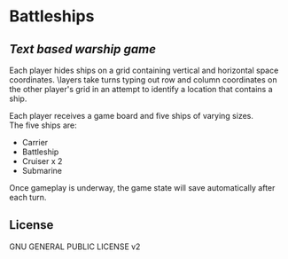 # Battleships
## _Text based warship game_

Each player hides ships on a grid containing vertical and horizontal space coordinates. \layers take turns typing out row and column coordinates on the other player's grid in an attempt to identify a location that contains a ship.

Each player receives a game board and five ships of varying sizes.  
The five ships are:
- Carrier
- Battleship
- Cruiser x 2
- Submarine

Once gameplay is underway, the game state will save automatically after each turn.

## License 
GNU GENERAL PUBLIC LICENSE v2
